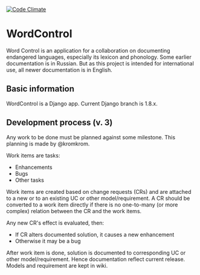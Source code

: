 [![Code Climate](https://codeclimate.com/github/kromkrom/wordcontrol/badges/gpa.svg)](https://codeclimate.com/github/kromkrom/wordcontrol)

WordControl
===========

Word Control is an application for a collaboration on documenting endangered languages, especially its lexicon and phonology.
Some earlier documentation is in Russian. But as this project is intended for international use, all newer documentation is in English.  

Basic information
-----------------
WordControl is a Django app. Current Django branch is 1.8.x.

Development process (v. 3)
--------------------------
Any work to be done must be planned against some milestone. This planning is made by @kromkrom.

Work items are tasks:
* Enhancements
* Bugs
* Other tasks

Work items are created based on change requests (CRs) and are attached to a new or to an existing UC or other model/requirement.
A CR should be converted to a work item directly if there is no one-to-many (or more complex) relation between the CR and the work items.

Any new CR's effect is evaluated, then:
* If CR alters documented solution, it causes a new enhancement
* Otherwise it may be a bug

After work item is done, solution is documented to corresponding UC or other model/requirement.
Hence documentation reflect current release.
Models and requirement are kept in wiki.